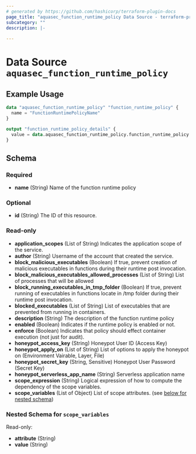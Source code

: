 ```yaml
---
# generated by https://github.com/hashicorp/terraform-plugin-docs
page_title: "aquasec_function_runtime_policy Data Source - terraform-provider-aquasec"
subcategory: ""
description: |-
  
---
```


# Data Source `aquasec_function_runtime_policy`



## Example Usage

```terraform
data "aquasec_function_runtime_policy" "function_runtime_policy" {
  name = "FunctionRuntimePolicyName"
}

output "function_runtime_policy_details" {
  value = data.aquasec_function_runtime_policy.function_runtime_policy
}
```

<!-- schema generated by tfplugindocs -->
## Schema

### Required

- **name** (String) Name of the function runtime policy

### Optional

- **id** (String) The ID of this resource.

### Read-only

- **application_scopes** (List of String) Indicates the application scope of the service.
- **author** (String) Username of the account that created the service.
- **block_malicious_executables** (Boolean) If true, prevent creation of malicious executables in functions during their runtime post invocation.
- **block_malicious_executables_allowed_processes** (List of String) List of processes that will be allowed
- **block_running_executables_in_tmp_folder** (Boolean) If true, prevent running of executables in functions locate in /tmp folder during their runtime post invocation.
- **blocked_executables** (List of String) List of executables that are prevented from running in containers.
- **description** (String) The description of the function runtime policy
- **enabled** (Boolean) Indicates if the runtime policy is enabled or not.
- **enforce** (Boolean) Indicates that policy should effect container execution (not just for audit).
- **honeypot_access_key** (String) Honeypot User ID (Access Key)
- **honeypot_apply_on** (List of String) List of options to apply the honeypot on (Environment Vairable, Layer, File)
- **honeypot_secret_key** (String, Sensitive) Honeypot User Password (Secret Key)
- **honeypot_serverless_app_name** (String) Serverless application name
- **scope_expression** (String) Logical expression of how to compute the dependency of the scope variables.
- **scope_variables** (List of Object) List of scope attributes. (see [below for nested schema](#nestedatt--scope_variables))

<a id="nestedatt--scope_variables"></a>
### Nested Schema for `scope_variables`

Read-only:

- **attribute** (String)
- **value** (String)


